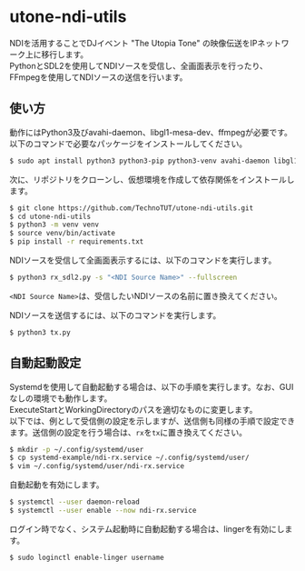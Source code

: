 # utone-ndi-utils
NDIを活用することでDJイベント "The Utopia Tone" の映像伝送をIPネットワーク上に移行します。  
PythonとSDL2を使用してNDIソースを受信し、全画面表示を行ったり、FFmpegを使用してNDIソースの送信を行います。

## 使い方
動作にはPython3及びavahi-daemon、libgl1-mesa-dev、ffmpegが必要です。
以下のコマンドで必要なパッケージをインストールしてください。
```bash
$ sudo apt install python3 python3-pip python3-venv avahi-daemon libgl1-mesa-dev ffmpeg
```

次に、リポジトリをクローンし、仮想環境を作成して依存関係をインストールします。
```bash
$ git clone https://github.com/TechnoTUT/utone-ndi-utils.git
$ cd utone-ndi-utils
$ python3 -m venv venv
$ source venv/bin/activate
$ pip install -r requirements.txt
```

NDIソースを受信して全画面表示するには、以下のコマンドを実行します。
```bash
$ python3 rx_sdl2.py -s "<NDI Source Name>" --fullscreen
```
`<NDI Source Name>`は、受信したいNDIソースの名前に置き換えてください。

NDIソースを送信するには、以下のコマンドを実行します。
```bash
$ python3 tx.py
```

## 自動起動設定
Systemdを使用して自動起動する場合は、以下の手順を実行します。なお、GUIなしの環境でも動作します。  
ExecuteStartとWorkingDirectoryのパスを適切なものに変更します。  
以下では、例として受信側の設定を示しますが、送信側も同様の手順で設定できます。送信側の設定を行う場合は、`rx`を`tx`に置き換えてください。
```bash
$ mkdir -p ~/.config/systemd/user
$ cp systemd-example/ndi-rx.service ~/.config/systemd/user/
$ vim ~/.config/systemd/user/ndi-rx.service
```

自動起動を有効にします。
```bash
$ systemctl --user daemon-reload
$ systemctl --user enable --now ndi-rx.service
```

ログイン時でなく、システム起動時に自動起動する場合は、lingerを有効にします。
```bash
$ sudo loginctl enable-linger username
```